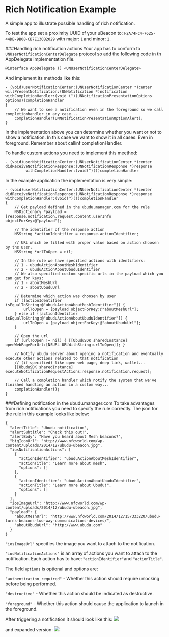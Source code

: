 Rich Notification Example
===============

A simple app to illustrate possible handling of rich notification.

To test the app set a proximity UUID of your uBeacon to: `F2A74FC4-7625-44DB-9B08-CB7E130B2029`
with major: `1` and minor: `2`.

###Handling rich notification actions
Your app has to conform to `UNUserNotificationCenterDelegate` protocol so add the following code in th AppDelegate implementation file.

```@interface AppDelegate () <UNUserNotificationCenterDelegate>```

And implement its methods like this:

```
- (void)userNotificationCenter:(UNUserNotificationCenter *)center willPresentNotification:(UNNotification *)notification withCompletionHandler:(void (^)(UNNotificationPresentationOptions options))completionHandler
{
    // We want to see a notification even in the foreground so we call completionhandler in any case...
    completionHandler(UNNotificationPresentationOptionAlert);
}
```

In the implementation above you can determine whether you want or not to show a notification. In this case we want to show it in all cases. Even in foreground. Remember about callinf completionHandler.

To handle custom actions you need to implement this meethod:

```
- (void)userNotificationCenter:(UNUserNotificationCenter *)center 
didReceiveNotificationResponse:(UNNotificationResponse *)response
		 withCompletionHandler:(void(^)())completionHandler
``` 

In the example application the implementation is very simple:

```
- (void)userNotificationCenter:(UNUserNotificationCenter *)center didReceiveNotificationResponse:(UNNotificationResponse *)response withCompletionHandler:(void(^)())completionHandler
{
    // Get payload defined in the ubudu.manager.com for the rule
    NSDictionary *payload = [response.notification.request.content.userInfo objectForKey:@"payload"];
    
    // The identifier of the response action
    NSString *actionIdentifier = response.actionIdentifier;
    
    // URL which be filled with proper value based on action choosen by the user.
    NSString *urlToOpen = nil;
    
    // In the rule we have specified actions with identifiers:
    // 1 - ubuduActionAboutMeshIdentifier
    // 2 - ubuduActionAboutUbuduIdentifier
    // We also specified custom specific urls in the payload which you can get for keys:
    // 1 - aboutMeshUrl
    // 2 - aboutUbuduUrl
    
    // Determine which action was choosen by user
    if ([actionIdentifier isEqualToString:@"ubuduActionAboutMeshIdentifier"]) {
        urlToOpen = [payload objectForKey:@"aboutMeshUrl"];
    } else if ([actionIdentifier isEqualToString:@"ubuduActionAboutUbuduIdentifier"]) {
        urlToOpen = [payload objectForKey:@"aboutUbuduUrl"];
    }

    // Open the url
    if (urlToOpen != nil) { [[UbuduSDK sharedInstance] openWebPageForUrl:[NSURL URLWithString:urlToOpen]]; }
    
    // Notify ubudu server about opening a notification and eventually execute other actions related to that notification
    // (if specified) like open web page, deep link, wallet...
    [[UbuduSDK sharedInstance] executeNotificationRequestActions:response.notification.request];
    
    // Call a completion handler which notify the system that we've finished handling an action in a custom way...
    completionHandler();
}
```

###Defining notification in the ubudu.manager.com
To take advantages from rich notifications you need to specify the rule correctly. The json for the rule in this example looks like below:

```
{
  "alertTitle": "Ubudu notification",
  "alertSubtitle": "Check this out!",
  "alertBody": "Have you heard about Mesh beacons?",
  "bigIconUrl": "http://www.nfcworld.com/wp-content/uploads/2014/12/ubudu-ubeacon.jpg",
  "iosNotificationActions": [
    {
      "actionIdentifier": "ubuduActionAboutMeshIdentifier",
      "actionTitle": "Learn more about mesh",
      "options": []
    },
    {
      "actionIdentifier": "ubuduActionAboutUbuduIdentifier",
      "actionTitle": "Learn more about Ubudu!",
      "options": []
    }
  ],
  "iosImageUrl": "http://www.nfcworld.com/wp-content/uploads/2014/12/ubudu-ubeacon.jpg",
  "payload": {
    "aboutMeshUrl": "http://www.nfcworld.com/2014/12/15/333220/ubudu-turns-beacons-two-way-communications-devices/",
    "aboutUbuduUrl": "http://www.ubudu.com"
  }
}
```

`"iosImageUrl"` specifies the image you want to attach to the notification.

`"iosNotificationActions"` is an array of actions you want to attach to the notification. Each action has to have: `"actionIdentifier"`and `"actionTitle"`. 

The field `options` is optional and options are:

`"authentication_required"` - Whether this action should require unlocking before being performed.

`"destructive"` - Whether this action should be indicated as destructive.

`"foreground"` - Whether this action should cause the application to launch in the foreground.

After triggering a notification it should look like this:
![](./screenshots/IMG_9924.PNG)


and expanded version:
![](./screenshots/IMG_9925.PNG)